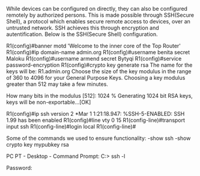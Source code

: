 While devices can be configured on directly, they can also be configured remotely by authorized persons.
This is made possible through SSH(Secure Shell), a protocol which enables secure remote access to devices, over an untrusted network. SSH achieves this through encryption and autentification.
Below is the SSH(Secure Shell) configuration.


R1(config)#banner motd 'Welcome to the inner core of the Top Router'
R1(config)#ip domain-name admin.org
R1(config)#username benita secret Maloku
R1(config)#username armend secret Bytyqi
R1(config)#service password-encryption 
R1(config)#crypto key generate rsa
The name for the keys will be: R1.admin.org
Choose the size of the key modulus in the range of 360 to 4096 for your
  General Purpose Keys. Choosing a key modulus greater than 512 may take
  a few minutes.

How many bits in the modulus [512]: 1024
% Generating 1024 bit RSA keys, keys will be non-exportable...[OK]

R1(config)#ip ssh version 2
*Mar 1 1:21:18.947: %SSH-5-ENABLED: SSH 1.99 has been enabled
R1(config)#line vty 0 15
R1(config-line)#transport input ssh
R1(config-line)#login local 
R1(config-line)#


Some of the commands we used to ensure functionality:
-show ssh
-show crypto key mypubkey rsa

PC PT - Desktop - Command Prompt:
C:\> ssh -l <username> <ip address>

Password: <secret>

